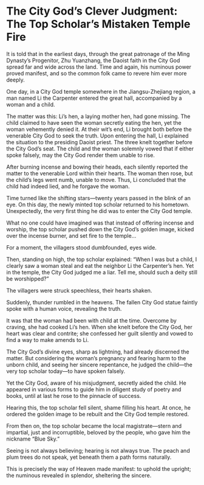 # The City God’s Clever Judgment: The Top Scholar’s Mistaken Temple Fire

It is told that in the earliest days, through the great patronage of the Ming Dynasty’s Progenitor, Zhu Yuanzhang, the Daoist faith in the City God spread far and wide across the land. Time and again, his numinous power proved manifest, and so the common folk came to revere him ever more deeply.

One day, in a City God temple somewhere in the Jiangsu-Zhejiang region, a man named Li the Carpenter entered the great hall, accompanied by a woman and a child.

The matter was this: Li’s hen, a laying mother hen, had gone missing. The child claimed to have seen the woman secretly eating the hen, yet the woman vehemently denied it. At their wit’s end, Li brought both before the venerable City God to seek the truth. Upon entering the hall, Li explained the situation to the presiding Daoist priest. The three knelt together before the City God’s seat. The child and the woman solemnly vowed that if either spoke falsely, may the City God render them unable to rise.

After burning incense and bowing their heads, each silently reported the matter to the venerable Lord within their hearts. The woman then rose, but the child’s legs went numb, unable to move. Thus, Li concluded that the child had indeed lied, and he forgave the woman.

Time turned like the shifting stars—twenty years passed in the blink of an eye. On this day, the newly minted top scholar returned to his hometown. Unexpectedly, the very first thing he did was to enter the City God temple.

What no one could have imagined was that instead of offering incense and worship, the top scholar pushed down the City God’s golden image, kicked over the incense burner, and set fire to the temple…

For a moment, the villagers stood dumbfounded, eyes wide.

Then, standing on high, the top scholar explained: “When I was but a child, I clearly saw a woman steal and eat the neighbor Li the Carpenter’s hen. Yet in the temple, the City God judged me a liar. Tell me, should such a deity still be worshipped?”

The villagers were struck speechless, their hearts shaken.

Suddenly, thunder rumbled in the heavens. The fallen City God statue faintly spoke with a human voice, revealing the truth.

It was that the woman had been with child at the time. Overcome by craving, she had cooked Li’s hen. When she knelt before the City God, her heart was clear and contrite; she confessed her guilt silently and vowed to find a way to make amends to Li.

The City God’s divine eyes, sharp as lightning, had already discerned the matter. But considering the woman’s pregnancy and fearing harm to the unborn child, and seeing her sincere repentance, he judged the child—the very top scholar today—to have spoken falsely.

Yet the City God, aware of his misjudgment, secretly aided the child. He appeared in various forms to guide him in diligent study of poetry and books, until at last he rose to the pinnacle of success.

Hearing this, the top scholar fell silent, shame filling his heart. At once, he ordered the golden image to be rebuilt and the City God temple restored.

From then on, the top scholar became the local magistrate—stern and impartial, just and incorruptible, beloved by the people, who gave him the nickname “Blue Sky.”

Seeing is not always believing; hearing is not always true. The peach and plum trees do not speak, yet beneath them a path forms naturally.

This is precisely the way of Heaven made manifest: to uphold the upright; the numinous revealed in splendor, sheltering the sincere.